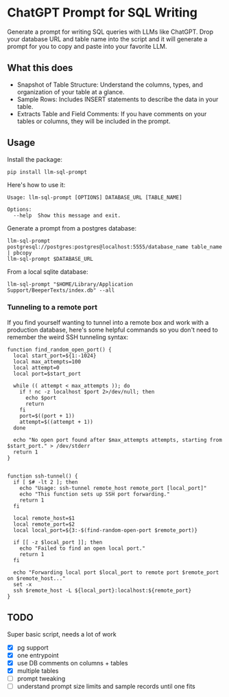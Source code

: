 # ChatGPT Prompt for SQL Writing

Generate a prompt for writing SQL queries with LLMs like ChatGPT. Drop your database URL and table name into the script and it will generate a prompt for you to copy and paste into your favorite LLM.

## What this does

- Snapshot of Table Structure: Understand the columns, types, and organization of your table at a glance.
- Sample Rows: Includes INSERT statements to describe the data in your table.
- Extracts Table and Field Comments: If you have comments on your tables or columns, they will be included in the prompt.

## Usage

Install the package:

```shell
pip install llm-sql-prompt
```

Here's how to use it:

```shell
Usage: llm-sql-prompt [OPTIONS] DATABASE_URL [TABLE_NAME]

Options:
  --help  Show this message and exit.
```

Generate a prompt from a postgres database:

```shell
llm-sql-prompt postgresql://postgres:postgres@localhost:5555/database_name table_name | pbcopy
llm-sql-prompt $DATABASE_URL
```

From a local sqlite database:

```shell
llm-sql-prompt "$HOME/Library/Application Support/BeeperTexts/index.db" --all
```

### Tunneling to a remote port

If you find yourself wanting to tunnel into a remote box and work with a production database, here's some helpful commands so you don't need to remember the weird SSH tunneling syntax:

```shell
function find_random_open_port() {
  local start_port=${1:-1024}
  local max_attempts=100
  local attempt=0
  local port=$start_port

  while (( attempt < max_attempts )); do
    if ! nc -z localhost $port 2>/dev/null; then
      echo $port
      return
    fi
    port=$((port + 1))
    attempt=$((attempt + 1))
  done

  echo "No open port found after $max_attempts attempts, starting from $start_port." > /dev/stderr
  return 1
}


function ssh-tunnel() {
  if [ $# -lt 2 ]; then
    echo "Usage: ssh-tunnel remote_host remote_port [local_port]"
    echo "This function sets up SSH port forwarding."
    return 1
  fi

  local remote_host=$1
  local remote_port=$2
  local local_port=${3:-$(find-random-open-port $remote_port)}

  if [[ -z $local_port ]]; then
    echo "Failed to find an open local port."
    return 1
  fi

  echo "Forwarding local port $local_port to remote port $remote_port on $remote_host..."
  set -x
  ssh $remote_host -L ${local_port}:localhost:${remote_port}
}
```

## TODO

Super basic script, needs a lot of work

- [x] pg support
- [x] one entrypoint
- [x] use DB comments on columns + tables
- [x] multiple tables
- [ ] prompt tweaking
- [ ] understand prompt size limits and sample records until one fits